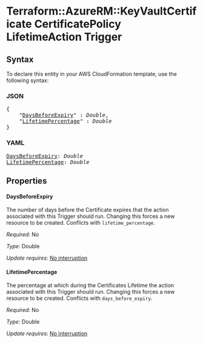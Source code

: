 # Terraform::AzureRM::KeyVaultCertificate CertificatePolicy LifetimeAction Trigger

## Syntax

To declare this entity in your AWS CloudFormation template, use the following syntax:

### JSON

<pre>
{
    "<a href="#daysbeforeexpiry" title="DaysBeforeExpiry">DaysBeforeExpiry</a>" : <i>Double</i>,
    "<a href="#lifetimepercentage" title="LifetimePercentage">LifetimePercentage</a>" : <i>Double</i>
}
</pre>

### YAML

<pre>
<a href="#daysbeforeexpiry" title="DaysBeforeExpiry">DaysBeforeExpiry</a>: <i>Double</i>
<a href="#lifetimepercentage" title="LifetimePercentage">LifetimePercentage</a>: <i>Double</i>
</pre>

## Properties

#### DaysBeforeExpiry

The number of days before the Certificate expires that the action associated with this Trigger should run. Changing this forces a new resource to be created. Conflicts with `lifetime_percentage`.

_Required_: No

_Type_: Double

_Update requires_: [No interruption](https://docs.aws.amazon.com/AWSCloudFormation/latest/UserGuide/using-cfn-updating-stacks-update-behaviors.html#update-no-interrupt)

#### LifetimePercentage

The percentage at which during the Certificates Lifetime the action associated with this Trigger should run. Changing this forces a new resource to be created. Conflicts with `days_before_expiry`.

_Required_: No

_Type_: Double

_Update requires_: [No interruption](https://docs.aws.amazon.com/AWSCloudFormation/latest/UserGuide/using-cfn-updating-stacks-update-behaviors.html#update-no-interrupt)

